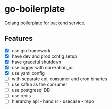 # go-boilerplate
Golang boilerplate for backend service.

## Features
- [x] use gin framework
- [x] have dev and prod config setup
- [x] have graceful shutdown
- [x] use logger with correlation_id
- [x] use yaml config
- [ ] with separate api, consumer and cron binaries
- [ ] use kafka as the consumer
- [ ] use postgresql DB
- [ ] use redis
- [ ] hierarchy api - handler - usecase - repo
